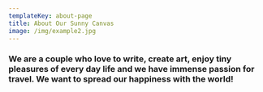```yaml
---
templateKey: about-page
title: About Our Sunny Canvas
image: /img/example2.jpg
---
```

### We are a couple who love to write, create art, enjoy tiny pleasures of every day life and we have immense passion for travel. We want to spread our happiness with the world!
